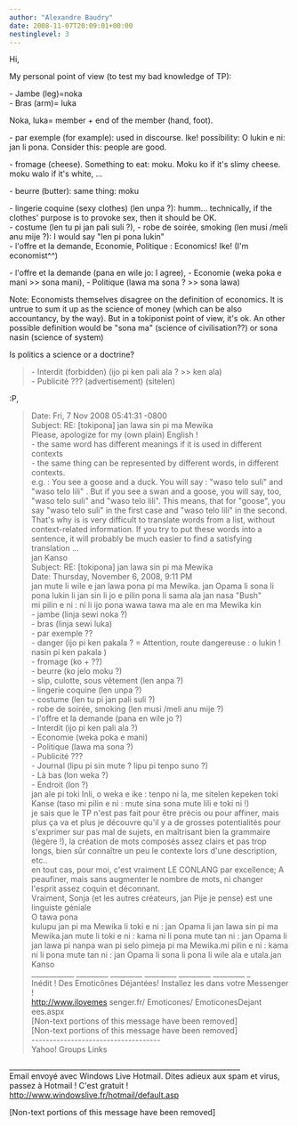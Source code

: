 ```yaml
---
author: "Alexandre Baudry"
date: 2008-11-07T20:09:01+00:00
nestinglevel: 3
---
```

Hi,  
  
  
My personal point of view (to test my bad knowledge of TP):  
  
\- Jambe (leg)=noka  
\- Bras (arm)= luka  
  
Noka, luka= member + end of the member (hand, foot).  
  
\- par exemple (for example): used in discourse. Ike! possibility: O lukin e ni: jan li pona. Consider this: people are good.  
  
\- fromage (cheese). Something to eat: moku. Moku ko if it's slimy cheese. moku walo if it's white, ...  
  
\- beurre (butter): same thing: moku  
  
\- lingerie coquine (sexy clothes) (len unpa ?): humm... technically, if the clothes' purpose is to provoke sex, then it should be OK.  
\- costume (len tu pi jan pali suli ?), - robe de soirée, smoking (len musi /meli anu mije ?): I would say "len pi pona lukin"  
\- l'offre et la demande, Economie, Politique : Economics! Ike! (I'm economist^^)  
  
  
  
\- l'offre et la demande (pana en wile jo: I agree), - Economie (weka poka e  
mani >> sona mani), - Politique (lawa ma sona ? >> sona lawa)  
  
Note: Economists themselves disagree on the definition of economics. It is untrue to sum it up as the science of money (which can be also accountancy, by the way). But in a tokiponist point of view, it's ok. An other possible definition would be "sona ma" (science of civilisation??) or sona nasin (science of system)  
  
  
  
Is politics a science or a doctrine?  

> \- Interdit (forbidden) (ijo pi ken pali ala ? >> ken ala)  
> \- Publicité ??? (advertisement) (sitelen)  
> 

:P,  

> Date: Fri, 7 Nov 2008 05:41:31 -0800  
> Subject: RE: \[tokipona\] jan lawa sin pi ma Mewika  
> Please, apologize for my (own plain) English !  
> \- the same word has different meanings if it is used in different contexts  
> \- the same thing can be represented by different words, in different contexts.  
> e.g. : You see a goose and a duck. You will say : "waso telo suli" and "waso telo lili" . But if you see a swan and a goose, you will say, too, "waso telo suli" and "waso telo lili". This means, that for "goose", you say "waso telo suli" in the first case and "waso telo lili" in the second.  
> That's why is is very difficult to translate words from a list, without context-related information. If you try to put these words into a sentence, it will probably be much easier to find a satisfying translation ...  
> jan Kanso  
> Subject: RE: \[tokipona\] jan lawa sin pi ma Mewika  
> Date: Thursday, November 6, 2008, 9:11 PM  
> jan mute li wile e jan lawa pona pi ma Mewika. jan Opama li sona li pona lukin li jan sin li jo e pilin pona li sama ala jan nasa "Bush"  
> mi pilin e ni : ni li ijo pona wawa tawa ma ale en ma Mewika kin  
> \- jambe (linja sewi noka ?)  
> \- bras (linja sewi luka)  
> \- par exemple ??  
> \- danger (ijo pi ken pakala ? = Attention, route dangereuse : o lukin ! nasin pi ken pakala )  
> \- fromage (ko + ??)  
> \- beurre (ko jelo moku ?)  
> \- slip, culotte, sous vêtement (len anpa ?)  
> \- lingerie coquine (len unpa ?)  
> \- costume (len tu pi jan pali suli ?)  
> \- robe de soirée, smoking (len musi /meli anu mije ?)  
> \- l'offre et la demande (pana en wile jo ?)  
> \- Interdit (ijo pi ken pali ala ?)  
> \- Economie (weka poka e mani)  
> \- Politique (lawa ma sona ?)  
> \- Publicité ???  
> \- Journal (lipu pi sin mute ? lipu pi tenpo suno ?)  
> \- Là bas (lon weka ?)  
> \- Endroit (lon ?)  
> jan ale pi toki Inli, o weka e ike : tenpo ni la, me sitelen kepeken toki Kanse (taso mi pilin e ni : mute sina sona mute lili e toki ni !)  
> je sais que le TP n'est pas fait pour être précis ou pour affiner, mais plus ça va et plus je découvre qu'il y a de grosses potentialités pour s'exprimer sur pas mal de sujets, en maîtrisant bien la grammaire (légère !), la création de mots composés assez clairs et pas trop longs, bien sûr connaître un peu le contexte lors d'une description, etc..  
> en tout cas, pour moi, c'est vraiment LE CONLANG par excellence; A peaufiner, mais sans augmenter le nombre de mots, ni changer l'esprit assez coquin et déconnant.  
> Vraiment, Sonja (et les autres créateurs, jan Pije je pense) est une linguiste géniale  
> O tawa pona  
> kulupu jan pi ma Mewika li toki e ni : jan Opama li jan lawa sin pi ma Mewika.jan mute li toki e ni : kama ni li pona mute tan ni : jan Opama li jan lawa pi nanpa wan pi selo pimeja pi ma Mewika.mi pilin e ni : kama ni li pona mute tan ni : jan Opama li sona li pona li wile ala e utala.jan Kanso  
> \_\_\_\_\_\_\_\_\_\_\_\_ \_\_\_\_\_\_\_\_\_ \_\_\_\_\_\_\_\_\_ \_\_\_\_\_\_\_\_\_ \_\_\_\_\_\_\_\_\_ \_\_\_\_\_\_\_\_\_ \_  
> Inédit ! Des Emoticônes Déjantées! Installez les dans votre Messenger !  
> http://www.ilovemes senger.fr/ Emoticones/ EmoticonesDejant ees.aspx  
> \[Non-text portions of this message have been removed\]  
> \[Non-text portions of this message have been removed\]  
> \------------------------------------  
> Yahoo! Groups Links  
> 

\_\_\_\_\_\_\_\_\_\_\_\_\_\_\_\_\_\_\_\_\_\_\_\_\_\_\_\_\_\_\_\_\_\_\_\_\_\_\_\_\_\_\_\_\_\_\_\_\_\_\_\_\_\_\_\_\_\_\_\_\_\_\_\_\_  
Email envoyé avec Windows Live Hotmail. Dites adieux aux spam et virus, passez à Hotmail ! C'est gratuit !  
http://www.windowslive.fr/hotmail/default.asp  
  
\[Non-text portions of this message have been removed\]